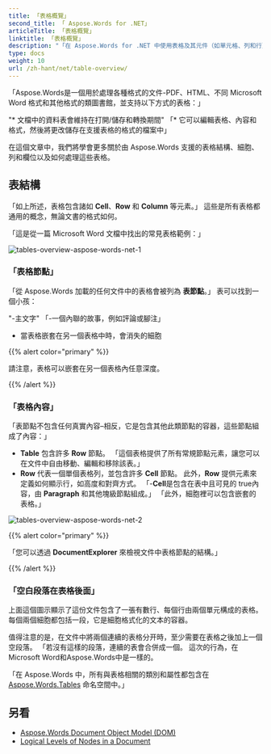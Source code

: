 ```yaml
---
title: 「表格概覽」
second_title: 「 Aspose.Words for .NET」
articleTitle: 「表格概覽」
linktitle: 「表格概覽」
description: "「在 Aspose.Words for .NET 中使用表格及其元件（如單元格、列和行）。」 如何在C#中處理表格。"
type: docs
weight: 10
url: /zh-hant/net/table-overview/
---
```


「Aspose.Words是一個用於處理各種格式的文件-PDF、HTML、不同 Microsoft Word 格式和其他格式的類圖書館，並支持以下方式的表格：」

"* 文檔中的資料表會維持在打開/儲存和轉換期間"
「* 它可以編輯表格、內容和格式，然後將更改儲存在支援表格的格式的檔案中」

在這個文章中，我們將學會更多關於由 Aspose.Words 支援的表格結構、細胞、列和欄位以及如何處理這些表格。

## 表結構

「如上所述，表格包含諸如 **Cell**、**Row** 和 **Column** 等元素。」 這些是所有表格都通用的概念，無論文書的格式如何。

「這是從一篇 Microsoft Word 文檔中找出的常見表格範例：」

![tables-overview-aspose-words-net-1](tables-overview-1.png)

### 「表格節點」

「從 Aspose.Words 加載的任何文件中的表格會被列為 **表節點**。」 表可以找到一個小孩：

"-主文字"
「-一個內聯的故事，例如評論或腳注」
- 當表格嵌套在另一個表格中時，會消失的細胞

{{% alert color="primary" %}}

請注意，表格可以嵌套在另一個表格內任意深度。

{{% /alert %}}

### 「表格內容」

「表節點不包含任何真實內容–相反，它是包含其他此類節點的容器，這些節點組成了內容：」

- **Table** 包含許多 **Row** 節點。 「這個表格提供了所有常規節點元素，讓您可以在文件中自由移動、編輯和移除該表。」
- **Row** 代表一個單個表格列，並包含許多 **Cell** 節點。 此外，**Row** 提供元素來定義如何顯示行，如高度和對齊方式。
「-**Cell**是包含在表中且可見的 true內容，由 **Paragraph** 和其他塊級節點組成。」 「此外，細胞裡可以包含嵌套的表格。」

![tables-overview-aspose-words-net-2](tables-overview-2.png)

{{% alert color="primary" %}}

「您可以透過 **DocumentExplorer** 來檢視文件中表格節點的結構。」

{{% /alert %}}

### 「空白段落在表格後面」

上面這個圖示顯示了這份文件包含了一張有數行、每個行由兩個單元構成的表格。 每個兩個細胞都包括一段，它是細胞格式化的文本的容器。

值得注意的是，在文件中將兩個連續的表格分开時，至少需要在表格之後加上一個空段落。 「若沒有這樣的段落，連續的表會合併成一個。 這次的行為，在Microsoft Word和Aspose.Words中是一樣的。

「在 Aspose.Words 中，所有與表格相關的類別和屬性都包含在 [Aspose.Words.Tables](https://reference.aspose.com/words/net/aspose.words.tables/) 命名空間中。」

## 另看

* [Aspose.Words Document Object Model (DOM)](/words/net/aspose-words-document-object-model/)
* [Logical Levels of Nodes in a Document](/words/net/logical-levels-of-nodes-in-a-document/)